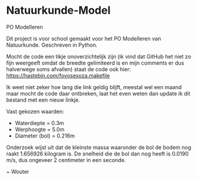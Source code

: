 # Natuurkunde-Model
PO Modelleren

Dit project is voor school gemaakt voor het PO Modelleren van Natuurkunde.
Geschreven in Python.

Mocht de code een tikje onoverzichtelijk zijn (ik vind dat GitHub het niet zo fijn weergeeft omdat de breedte gelimiteerd is en mijn comments er dus halverwege soms afvallen) staat de code ook hier: https://hastebin.com/fovosexoza.makefile

Ik weet niet zeker hoe lang die link geldig blijft, meestal wel een maand maar mocht de code daar ontbreken, laat het even weten dan update ik dit bestand met een nieuw linkje.
 
Vast gekozen waarden:
- Waterdiepte = 0.3m
- Werphoogte = 5.0m
- Diameter (bol) = 0.216m
 
Onderzoek wijst uit dat de kleinste massa waaronder de bol de bodem nog raakt 1.656926 kilogram is.
De snelheid die de bol dan nog heeft is 0.0190 m/s, dus ongeveer 2 centimeter in een seconde.
 
 ~ Wouter
